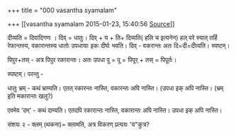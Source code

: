 +++
title = "000 vasantha syamalam"

+++
[[vasantha syamalam	2015-01-23, 15:40:56 [Source](https://groups.google.com/g/samskrita/c/Dlwau7WEqrk)]]



दीव्यति = दिवादिगणः । दिव् = धातुः। दिव् + य + ति+ दिव्यति( हलि च इत्यनेन) हल् परे स्यात् तर्हि रेफान्तस्य, वकारान्तस्य धातोः उपधायाः इकः दीर्घः भवति। दिव् - वकरान्तः अतः दि=दी=दीव्यति। स्पष्टम्।

पिपुर+तस् - अत्र पिपुर रकारान्तः। अतः उपधा पु = पू =  पिपूर् + तस् = पिपूर्तः।

स्पष्टम्। परन्तु -

धातुः भ्रम् - कथं भ्राम्यति। एतत् रकारन्तः नास्ति, वकारन्तः अपि नास्ति। (उपधा इक् अपि नास्ति। (भ्रम् इति मकारान्तः खलु?)

एवमेव 'दम्' - कथं दाम्यति। एतदपि रकारान्तः नास्ति, वकारान्तः अपि नास्ति। उपधा इक् अपि नास्ति।  

  

संशयः २ - क्लम् (थकना)=  क्लामति, अत्र विकरण् प्रत्ययः 'य"कुत्र?

